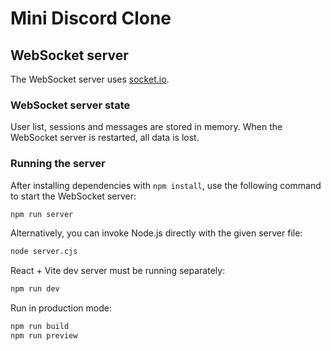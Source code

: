 # Mini Discord Clone

## WebSocket server

The WebSocket server uses [socket.io](https://socket.io).

### WebSocket server state

User list, sessions and messages are stored in memory. When the WebSocket server is restarted, all data is lost.

### Running the server

After installing dependencies with `npm install`, use the following command to start the WebSocket server:

```sh
npm run server
```

Alternatively, you can invoke Node.js directly with the given server file:

```sh
node server.cjs
```

React + Vite dev server must be running separately:

```sh
npm run dev
```

Run in production mode:

```sh
npm run build
npm run preview
```
